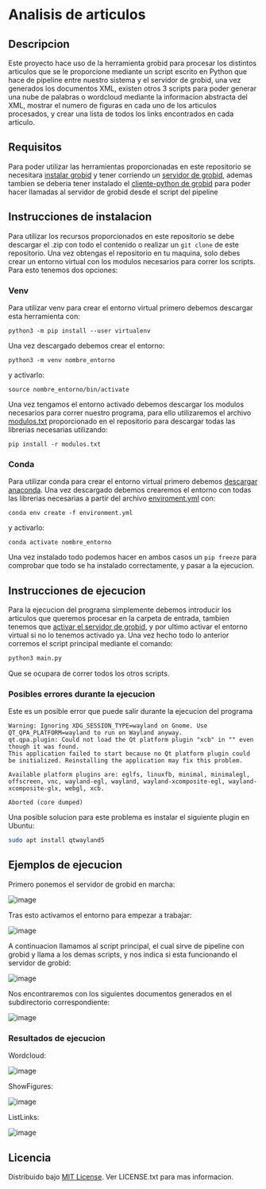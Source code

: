 # Analisis de articulos
## Descripcion
Este proyecto hace uso de la herramienta grobid para procesar los distintos articulos que se le proporcione mediante un script escrito en Python que hace de pipeline entre nuestro sistema y el servidor de grobid, una vez generados los documentos XML, existen otros 3 scripts para poder generar una nube de palabras o wordcloud mediante la informacion abstracta del XML, mostrar el numero de figuras en cada uno de los articulos procesados, y crear una lista de todos los links encontrados en cada articulo.
## Requisitos
Para poder utilizar las herramientas proporcionadas en este repositorio se necesitara [instalar grobid](https://grobid.readthedocs.io/en/latest/Install-Grobid/) y tener corriendo un [servidor de grobid](https://grobid.readthedocs.io/en/latest/Grobid-service/), ademas tambien se deberia tener instalado el [cliente-python de grobid](https://github.com/kermitt2/grobid_client_python/blob/master/Readme.md) para poder hacer llamadas al servidor de grobid desde el script del pipeline
## Instrucciones de instalacion
Para utilizar los recursos proporcionados en este repositorio se debe descargar el .zip con todo el contenido o realizar un ````git clone```` de este repositorio. Una vez obtengas el repositorio en tu maquina, solo debes crear un entorno virtual con los modulos necesarios para correr los scripts. Para esto tenemos dos opciones:
### Venv
Para utilizar venv para crear el entorno virtual primero debemos descargar esta herramienta con:
```` 
python3 -m pip install --user virtualenv
````
Una vez descargado debemos crear el entorno:
```` 
python3 -m venv nombre_entorno
````
y activarlo:
````
source nombre_entorno/bin/activate
````
Una vez tengamos el entorno activado debemos descargar los modulos necesarios para correr nuestro programa, para ello utilizaremos el archivo [modulos.txt](https://github.com/fdzdani/Extraccion-de-Texto/blob/Develop/modulos.txt) proporcionado en el repositorio para descargar todas las librerias necesarias utilizando:
````
pip install -r modulos.txt
````
### Conda
Para utilizar conda para crear el entorno virtual primero debemos [descargar anaconda](https://www.hostinger.es/tutoriales/instalar-anaconda-python-en-ubuntu). Una vez descargado debemos crearemos el entorno con todas las librerias necesarias a partir del archivo [enviroment.yml](https://github.com/fdzdani/Extraccion-de-Texto/blob/Develop/enviroment.yml) con:
```` 
conda env create -f environment.yml
````
y activarlo:
````
conda activate nombre_entorno
````
Una vez instalado todo podemos hacer en ambos casos un ````pip freeze```` para comprobar que todo se ha instalado correctamente, y pasar a la ejecucion.
## Instrucciones de ejecucion
Para la ejecucion del programa simplemente debemos introducir los articulos que queremos procesar en la carpeta de entrada, tambien tenemos que [activar el servidor de grobid](https://grobid.readthedocs.io/en/latest/Grobid-service/), y por ultimo activar el entorno virtual si no lo tenemos activado ya. Una vez hecho todo lo anterior corremos el script principal mediante el comando:
````bash
python3 main.py
````
Que se ocupara de correr todos los otros scripts.
### Posibles errores durante la ejecucion
Este es un posible error que puede salir durante la ejecucion del programa
````
Warning: Ignoring XDG_SESSION_TYPE=wayland on Gnome. Use QT_QPA_PLATFORM=wayland to run on Wayland anyway.
qt.qpa.plugin: Could not load the Qt platform plugin "xcb" in "" even though it was found.
This application failed to start because no Qt platform plugin could be initialized. Reinstalling the application may fix this problem.

Available platform plugins are: eglfs, linuxfb, minimal, minimalegl, offscreen, vnc, wayland-egl, wayland, wayland-xcomposite-egl, wayland-xcomposite-glx, webgl, xcb.

Aborted (core dumped)
````
Una posible solucion para este problema es instalar el siguiente plugin en Ubuntu:
````bash
sudo apt install qtwayland5
````
## Ejemplos de ejecucion
Primero ponemos el servidor de grobid en marcha:

![image](https://github.com/fdzdani/Extraccion-de-Texto/assets/115399394/8835f016-72dd-4062-bc50-53d95cd04546)

Tras esto activamos el entorno para empezar a trabajar:

![image](https://github.com/fdzdani/Extraccion-de-Texto/assets/115399394/9476f9d0-6943-4459-a608-be837c30f43c)

A continuacion llamamos al script principal, el cual sirve de pipeline con grobid y llama a los demas scripts, y nos indica si esta funcionando el servidor de grobid:

![image](https://github.com/fdzdani/Extraccion-de-Texto/assets/115399394/16cc959a-27dd-47cf-9513-3f26ac36895b)

Nos encontraremos con los siguientes documentos generados en el subdirectorio correspondiente:

![image](https://github.com/fdzdani/Extraccion-de-Texto/assets/115399394/3fa70aa4-30e6-4ff0-835b-363fe2c87fb9)

### Resultados de ejecucion
Wordcloud:

![image](https://github.com/fdzdani/Extraccion-de-Texto/assets/115399394/24fc0404-a6f3-4ca2-981d-c7852b1f5196)

ShowFigures:

![image](https://github.com/fdzdani/Extraccion-de-Texto/assets/115399394/df2e2198-8a44-4c91-92c7-4aeedd67de3c)

ListLinks:

![image](https://github.com/fdzdani/Extraccion-de-Texto/assets/115399394/4cda5699-32ef-48da-a066-5cdbf3a8e956)



## Licencia
Distribuido bajo [MIT License](https://github.com/fdzdani/Extraccion-de-Texto/blob/Develop/LICENSE). Ver LICENSE.txt para mas informacion.
